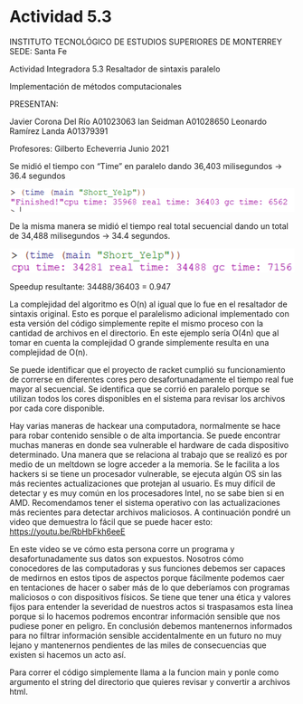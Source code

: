 # Actividad 5.3



INSTITUTO TECNOLÓGICO DE ESTUDIOS SUPERIORES DE MONTERREY
SEDE: Santa Fe 


Actividad Integradora 5.3 Resaltador de sintaxis paralelo


Implementación de métodos computacionales



PRESENTAN: 
                                              
Javier Corona Del Río                A01023063
Ian Seidman                               A01028650
Leonardo Ramírez Landa	   A01379391









Profesores:
Gilberto Echeverria
Junio 2021


Se midió el tiempo con “Time” en paralelo dando 36,403 milisegundos -> 36.4 segundos

!["Time Paralelo"](images/Time_paralelo.png)


De la misma manera se midió el tiempo real total secuencial dando un total de 34,488 milisegundos -> 34.4 segundos.

!["Time Secuencial"](images/Time_secuencial.png)

Speedup resultante: 34488/36403 = 0.947

La complejidad del algoritmo es O(n) al igual que lo fue en el resaltador de sintaxis original. Esto es porque el paralelismo adicional implementado con esta versión del código simplemente repite el mismo proceso con la cantidad de archivos en el directorio. En este ejemplo sería O(4n) que al tomar en cuenta la complejidad O grande simplemente resulta en una complejidad de O(n). 

Se puede identificar que el proyecto de racket cumplió su funcionamiento de correrse en diferentes cores pero desafortunadamente el tiempo real fue mayor al secuencial. Se identifica que se corrió en paralelo porque se utilizan todos los cores disponibles en el sistema para revisar los archivos por cada core disponible.

Hay varias maneras de hackear una computadora, normalmente se hace para robar contenido sensible o de alta importancia. Se puede encontrar muchas maneras en donde sea vulnerable el hardware de cada dispositivo determinado. Una manera que se relaciona al trabajo que se realizó es por medio de un meltdown se logre acceder a la memoria. Se le facilita a los hackers si se tiene un procesador vulnerable, se ejecuta algún OS sin las más recientes actualizaciones que protejan al usuario. Es muy difícil de detectar y es muy común en los procesadores Intel, no se sabe bien si en AMD. Recomendamos tener el sistema operativo con las actualizaciones más recientes para detectar archivos maliciosos. A continuación pondré un video que demuestra lo fácil que se puede hacer esto: https://youtu.be/RbHbFkh6eeE 

En este video se ve cómo esta persona corre un programa y desafortunadamente sus datos son expuestos. Nosotros cómo conocedores de las computadoras y sus funciones debemos ser capaces de medirnos en estos tipos de aspectos porque fácilmente podemos caer en tentaciones de hacer o saber más de lo que deberíamos con programas maliciosos o con dispositivos físicos. Se tiene que tener una ética y valores fijos para entender la severidad de nuestros actos si traspasamos esta línea porque si lo hacemos podremos encontrar información sensible que nos pudiese poner en peligro. En conclusión debemos mantenernos informados para no filtrar información sensible accidentalmente en un futuro no muy lejano y mantenernos pendientes de las miles de consecuencias que existen si hacemos un acto así. 

Para correr el código simplemente llama a la funcion main y ponle como argumento el string del directorio que quieres revisar y convertir a archivos html.
